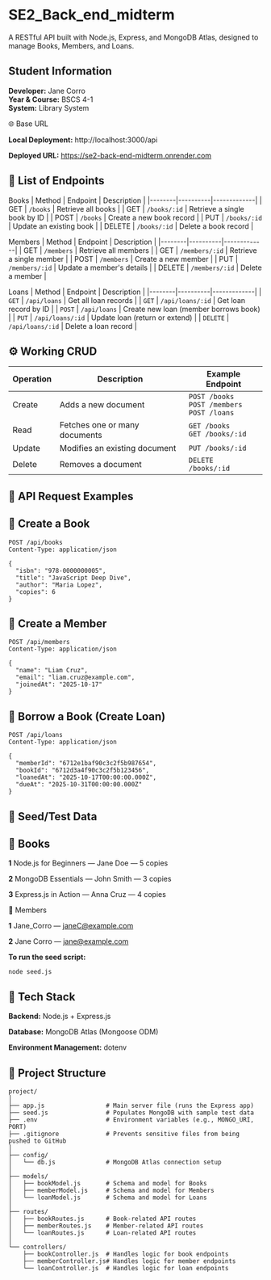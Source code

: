 # SE2_Back_end_midterm
A RESTful API built with Node.js, Express, and MongoDB Atlas, designed to manage Books, Members, and Loans.

## Student Information 
**Developer:** Jane Corro  
**Year & Course:** BSCS 4-1  
**System:** Library System

🌐 Base URL

**Local Deployment:** http://localhost:3000/api

**Deployed URL:** https://se2-back-end-midterm.onrender.com

## 🔗 List of Endpoints

Books
| Method | Endpoint | Description |
|--------|----------|-------------|
| GET | `/books` | Retrieve all books |
| GET | `/books/:id` | Retrieve a single book by ID |
| POST | `/books` | Create a new book record |
| PUT | `/books/:id` | Update an existing book |
| DELETE | `/books/:id` | Delete a book record |

Members
| Method | Endpoint | Description |
|--------|----------|-------------|
| GET | `/members` | Retrieve all members |
| GET | `/members/:id` | Retrieve a single member |
| POST | `/members` | Create a new member |
| PUT | `/members/:id` | Update a member's details |
| DELETE | `/members/:id` | Delete a member |

Loans
| Method | Endpoint | Description |
|--------|----------|-------------|
| `GET` | `/api/loans` | Get all loan records |
| `GET` | `/api/loans/:id` | Get loan record by ID |
| `POST` | `/api/loans` | Create new loan (member borrows book) |
| `PUT` | `/api/loans/:id` | Update loan (return or extend) |
| `DELETE` | `/api/loans/:id` | Delete a loan record |


## ⚙️ Working CRUD

| Operation | Description | Example Endpoint |
|-----------|-------------|------------------|
| Create | Adds a new document | `POST /books`<br>`POST /members`<br>`POST /loans` |
| Read | Fetches one or many documents | `GET /books`<br>`GET /books/:id` |
| Update | Modifies an existing document | `PUT /books/:id` |
| Delete | Removes a document | `DELETE /books/:id` |

## 📘 API Request Examples
## 📘 Create a Book
```
POST /api/books
Content-Type: application/json

{
  "isbn": "978-0000000005",
  "title": "JavaScript Deep Dive",
  "author": "Maria Lopez",
  "copies": 6
}
```

## 👥 Create a Member
```
POST /api/members  
Content-Type: application/json

{
  "name": "Liam Cruz",
  "email": "liam.cruz@example.com",
  "joinedAt": "2025-10-17"
}
```

## 🔗 Borrow a Book (Create Loan)
```
POST /api/loans
Content-Type: application/json

{
  "memberId": "6712e1baf90c3c2f5b987654",
  "bookId": "6712d3a4f90c3c2f5b123456",
  "loanedAt": "2025-10-17T00:00:00.000Z",
  "dueAt": "2025-10-31T00:00:00.000Z"
}
```
## 🧠 Seed/Test Data
## 📘 Books
**1** Node.js for Beginners — Jane Doe — 5 copies

**2** MongoDB Essentials — John Smith — 3 copies

**3** Express.js in Action — Anna Cruz — 4 copies

👥 Members

**1** Jane_Corro — janeC@example.com

**2** Jane Corro — jane@example.com

**To run the seed script:** 
```
node seed.js
```
## 🧰 Tech Stack
**Backend:** Node.js + Express.js

**Database:** MongoDB Atlas (Mongoose ODM)

**Environment Management:** dotenv

## 📁 Project Structure
```
project/
│
├── app.js                 # Main server file (runs the Express app)
├── seed.js                # Populates MongoDB with sample test data
├── .env                   # Environment variables (e.g., MONGO_URI, PORT)
├── .gitignore             # Prevents sensitive files from being pushed to GitHub
│
├── config/
│   └── db.js              # MongoDB Atlas connection setup
│
├── models/
│   ├── bookModel.js       # Schema and model for Books
│   ├── memberModel.js     # Schema and model for Members
│   └── loanModel.js       # Schema and model for Loans
│
├── routes/
│   ├── bookRoutes.js      # Book-related API routes
│   ├── memberRoutes.js    # Member-related API routes
│   └── loanRoutes.js      # Loan-related API routes
│
└── controllers/
    ├── bookController.js  # Handles logic for book endpoints
    ├── memberController.js# Handles logic for member endpoints
    └── loanController.js  # Handles logic for loan endpoints
```
